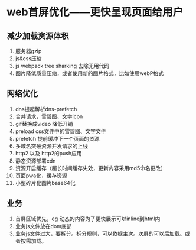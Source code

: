 # web首屏优化——更快呈现页面给用户
## 减少加载资源体积
1. 服务器gzip
1. js&css压缩
1. js webpack tree sharking 去除无用代码
1. 图片降低质量压缩，或者使用新的图片格式，比如使用webP格式
## 网络优化
1. dns提起解析dns-prefetch
1. 合并请求，雪碧图、文字icon
1. gif替换成video 降低开销
1. preload css文件中的雪碧图、文字文件
1. prefetch 提前缓冲下一个页面的资源
1. 多域名突破资源并发请求的上线
1. http2 以及 http2的push应用
1. 静态资源部署cdn
1. 资源开启缓存（超长时间缓存失效，更新内容采用md5命名更改）
1. 页面pwa化，缓存资源
1. 小型碎片化图片base64化
## 业务
1. 首屏区域优先，eg 动态的内容为了更快展示可以inline到html内
1. 业务js文件放在dom底部
1. 业务js文件过大，要拆分。拆分规则，可以依据主次。次屏的可以后加载。或者按需加载。